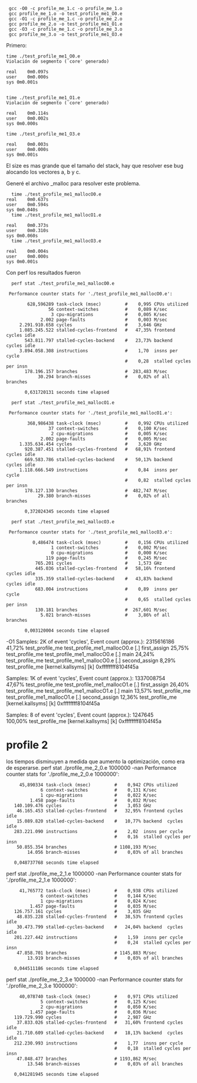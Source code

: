  
```
 gcc -O0 -c profile_me_1.c -o profile_me_1.o
 gcc profile_me_1.o -o test_profile_me1_O0.e
 gcc -O1 -c profile_me_1.c -o profile_me_2.o
 gcc profile_me_2.o -o test_profile_me1_O1.e
 gcc -O3 -c profile_me_1.c -o profile_me_3.o
 gcc profile_me_3.o -o test_profile_me1_O3.e

``` 

Primero:

``` 
time ./test_profile_me1_O0.e
Violación de segmento (`core' generado)

real	0m0.097s
user	0m0.000s
sys	0m0.001s
  

time ./test_profile_me1_O1.e 
Violación de segmento (`core' generado)

real	0m0.114s
user	0m0.002s
sys	0m0.000s

time ./test_profile_me1_O3.e 

real	0m0.003s
user	0m0.000s
sys	0m0.001s

```
El size es mas grande que el tamaño del stack, hay que resolver ese bug alocando los vectores a, b y c.

Generé el archivo _malloc para resolver este problema.

``` 
  time ./test_profile_me1_mallocO0.e 
real	0m0.637s
user	0m0.594s
sys	0m0.040s
  time ./test_profile_me1_mallocO1.e 

real	0m0.373s
user	0m0.310s
sys	0m0.060s
  time ./test_profile_me1_mallocO3.e 

real	0m0.004s
user	0m0.000s
sys	0m0.001s
``` 

Con perf los resultados fueron

``` 
  perf stat ./test_profile_me1_mallocO0.e 

 Performance counter stats for './test_profile_me1_mallocO0.e':

        628,596289 task-clock (msec)         #    0,995 CPUs utilized          
                56 context-switches          #    0,089 K/sec                  
                 3 cpu-migrations            #    0,005 K/sec                  
             2.002 page-faults               #    0,003 M/sec                  
     2.291.910.658 cycles                    #    3,646 GHz                    
     1.085.245.522 stalled-cycles-frontend   #   47,35% frontend cycles idle   
       543.811.797 stalled-cycles-backend    #   23,73% backend  cycles idle   
     3.894.058.308 instructions              #    1,70  insns per cycle        
                                             #    0,28  stalled cycles per insn
       178.196.157 branches                  #  283,483 M/sec                  
            30.294 branch-misses             #    0,02% of all branches        

       0,631720131 seconds time elapsed

  perf stat ./test_profile_me1_mallocO1.e 

 Performance counter stats for './test_profile_me1_mallocO1.e':

        368,986438 task-clock (msec)         #    0,992 CPUs utilized          
                37 context-switches          #    0,100 K/sec                  
                 2 cpu-migrations            #    0,005 K/sec                  
             2.002 page-faults               #    0,005 M/sec                  
     1.335.634.454 cycles                    #    3,620 GHz                    
       920.387.451 stalled-cycles-frontend   #   68,91% frontend cycles idle   
       669.583.786 stalled-cycles-backend    #   50,13% backend  cycles idle   
     1.118.666.549 instructions              #    0,84  insns per cycle        
                                             #    0,82  stalled cycles per insn
       178.127.130 branches                  #  482,747 M/sec                  
            29.380 branch-misses             #    0,02% of all branches        

       0,372024345 seconds time elapsed

  perf stat ./test_profile_me1_mallocO3.e 

 Performance counter stats for './test_profile_me1_mallocO3.e':

          0,486474 task-clock (msec)         #    0,156 CPUs utilized          
                 1 context-switches          #    0,002 M/sec                  
                 0 cpu-migrations            #    0,000 K/sec                  
               119 page-faults               #    0,245 M/sec                  
           765.201 cycles                    #    1,573 GHz                    
           445.036 stalled-cycles-frontend   #   58,16% frontend cycles idle   
           335.359 stalled-cycles-backend    #   43,83% backend  cycles idle   
           683.004 instructions              #    0,89  insns per cycle        
                                             #    0,65  stalled cycles per insn
           130.181 branches                  #  267,601 M/sec                  
             5.021 branch-misses             #    3,86% of all branches        

       0,003120004 seconds time elapsed

``` 
-O1
Samples: 2K of event 'cycles', Event count (approx.): 2315616186                                                                                                                                             
 41,72%  test_profile_me  test_profile_me1_mallocO0.e  [.] first_assign
 25,75%  test_profile_me  test_profile_me1_mallocO0.e  [.] main
 24,24%  test_profile_me  test_profile_me1_mallocO0.e  [.] second_assign
  8,29%  test_profile_me  [kernel.kallsyms]            [k] 0xffffffff8104f45a

Samples: 1K of event 'cycles', Event count (approx.): 1337008754                                                                                                                                             
 47,67%  test_profile_me  test_profile_me1_mallocO1.e  [.] first_assign
 26,40%  test_profile_me  test_profile_me1_mallocO1.e  [.] main
 13,57%  test_profile_me  test_profile_me1_mallocO1.e  [.] second_assign
 12,36%  test_profile_me  [kernel.kallsyms]            [k] 0xffffffff8104f45a

Samples: 8  of event 'cycles', Event count (approx.): 1247645                                                                                                                                                
100,00%  test_profile_me  [kernel.kallsyms]  [k] 0xffffffff8104f45a

# profile 2

los tiempos disminuyen a medida que aumento la optimización, como era de esperarse.
perf stat ./profile_me_2_0.e 1000000
-nan
 Performance counter stats for './profile_me_2_0.e 1000000':

         45,890334 task-clock (msec)         #    0,942 CPUs utilized          
                 6 context-switches          #    0,131 K/sec                  
                 1 cpu-migrations            #    0,022 K/sec                  
             1.458 page-faults               #    0,032 M/sec                  
       140.109.476 cycles                    #    3,053 GHz                    
        46.165.453 stalled-cycles-frontend   #   32,95% frontend cycles idle   
        15.089.820 stalled-cycles-backend    #   10,77% backend  cycles idle   
       283.221.090 instructions              #    2,02  insns per cycle        
                                             #    0,16  stalled cycles per insn
        50.855.354 branches                  # 1108,193 M/sec                  
            14.056 branch-misses             #    0,03% of all branches        

       0,048737768 seconds time elapsed

  perf stat ./profile_me_2_1.e 1000000
-nan
 Performance counter stats for './profile_me_2_1.e 1000000':

         41,765772 task-clock (msec)         #    0,938 CPUs utilized          
                 6 context-switches          #    0,144 K/sec                  
                 1 cpu-migrations            #    0,024 K/sec                  
             1.457 page-faults               #    0,035 M/sec                  
       126.757.161 cycles                    #    3,035 GHz                    
        48.835.228 stalled-cycles-frontend   #   38,53% frontend cycles idle   
        30.473.799 stalled-cycles-backend    #   24,04% backend  cycles idle   
       201.227.442 instructions              #    1,59  insns per cycle        
                                             #    0,24  stalled cycles per insn
        47.858.701 branches                  # 1145,883 M/sec                  
            13.919 branch-misses             #    0,03% of all branches        

       0,044511186 seconds time elapsed

  perf stat ./profile_me_2_3.e 1000000
-nan
 Performance counter stats for './profile_me_2_3.e 1000000':

         40,078740 task-clock (msec)         #    0,971 CPUs utilized          
                 5 context-switches          #    0,125 K/sec                  
                 2 cpu-migrations            #    0,050 K/sec                  
             1.457 page-faults               #    0,036 M/sec                  
       119.729.990 cycles                    #    2,987 GHz                    
        37.833.026 stalled-cycles-frontend   #   31,60% frontend cycles idle   
        21.710.609 stalled-cycles-backend    #   18,13% backend  cycles idle   
       212.230.993 instructions              #    1,77  insns per cycle        
                                             #    0,18  stalled cycles per insn
        47.848.477 branches                  # 1193,862 M/sec                  
            13.546 branch-misses             #    0,03% of all branches        

       0,041281945 seconds time elapsed



